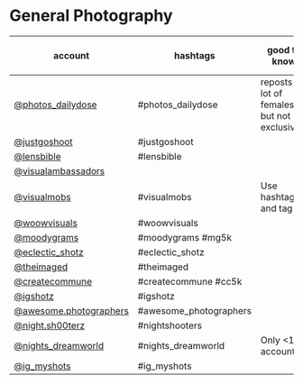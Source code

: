 # General Photography
|                                  account                                   |        hashtags        |                 good to know                  | current followcount (11/2018) |
| -------------------------------------------------------------------------- | ---------------------- | --------------------------------------------- | ----------------------------- |
| [@photos_dailydose](https://www.instagram.com/photos_dailydose/)           | #photos_dailydose      | reposts a lot of females, but not exclusively | 231k                          |
| [@justgoshoot](https://www.instagram.com/justgoshoot/)                     | #justgoshoot           |                                               | 62.5k                         |
| [@lensbible](https://www.instagram.com/lensbible/)                         | #lensbible             |                                               | 850k                          |
| [@visualambassadors](https://www.instagram.com/visualambassadors/)         |                        |                                               | 768k                          |
| [@visualmobs](https://www.instagram.com/visualmobs/)                       | #visualmobs            | Use hashtag and tag                           | 237k                          |
| [@woowvisuals](https://www.instagram.com/woowvisuals/)                     | #woowvisuals           |                                               | 82.1k                         |
| [@moodygrams](https://www.instagram.com/moodygrams/)                       | #moodygrams #mg5k      |                                               | 1.1m                          |
| [@eclectic_shotz](https://www.instagram.com/eclectic_shotz/)               | #eclectic_shotz        |                                               | 437k                          |
| [@theimaged](https://www.instagram.com/theimaged/)                         | #theimaged             |                                               | 267k                          |
| [@createcommune](https://www.instagram.com/createcommune/)                 | #createcommune #cc5k   |                                               | 309k                          |
| [@igshotz](https://www.instagram.com/igshotz/)                             | #igshotz               |                                               | 80k                           |
| [@awesome.photographers](https://www.instagram.com/awesome.photographers/) | #awesome_photographers |                                               | 1.9m                          |
| [@night.sh00terz](https://www.instagram.com/night.sh00terz/)               | #nightshooters         |                                               | 66k                           |
| [@nights_dreamworld](https://www.instagram.com/nights_dreamworld/)         | #nights_dreamworld     | Only <10k accounts                            | 24.9k                         |
| [@ig_myshots](https://www.instagram.com/ig_myshots/)                       | #ig_myshots            |                                               | 141k                          |